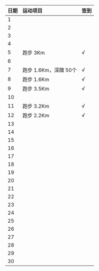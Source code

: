 日期|运动项目|签到
:---------------|:---------------|:---------------
1| | |
2| | |
3| | |
4| | |
5|跑步 3Km |√|
6| | |
7|跑步 1.6Km，深蹲 50个|√|
8|跑步 1.6Km|√|
9|跑步 3.5Km|√|
10| | |
11|跑步 3.2Km|√|
12|跑步 2.2Km|√|
13| | |
14| | |
15| | |
16| | |
17| | |
18| | |
19| | |
20| | |
21| | |
22| | |
23| | |
24| | |
25| | |
26| | |
27| | |
28| | |
29| | |
30| | |
